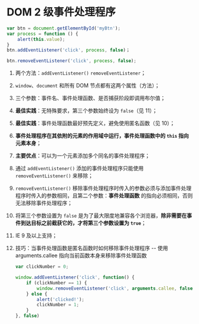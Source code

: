 # DOM 2 级事件处理程序
```javascript
var btn = document.getElementById('myBtn');
var process = function () {
    alert(this.value);
}
btn.addEventListener('click', process, false)；

btn.removeEventListener('click', process, false);
```

1. 两个方法：`addEventListener()` `removeEventListener`；

2. `window`、`document` 和所有 DOM 节点都有这两个属性（方法）；

3. 三个参数：事件名、事件处理函数、是否捕获阶段即调用布尔值；

4. **最佳实践**：无特殊要求，第三个参数始终设为 `false`（见 11）；

5. **最佳实践**：事件处理函数最好预先定义，避免使用匿名函数（见 10）；

6. **事件处理程序在其依附的元素的作用域中运行，事件处理函数中的 `this` 指向元素本身**；

7. **主要优点**：可以为一个元素添加多个同名的事件处理程序；

8. 通过 `addEventListener()` 添加的事件处理程序只能使用 `removeEventListener()` 来移除；

9. `removeEventListener()` 移除事件处理程序时传入的参数必须与添加事件处理程序时传入的参数相同，且第二个参数：**事件处理函数** 的指向必须相同，否则无法移除事件处理程序；

10. 将第三个参数设置为 `false` 是为了最大限度地兼容各个浏览器，**除非需要在事件到达目标之前截获它的，才将第三个参数设置为 `true`**；

11. IE 9 及以上支持；

12. 技巧：当事件处理函数是匿名函数时如何移除事件处理程序 -- 使用 arguments.callee 指向当前函数本身来移除事件处理函数
    ```javascript
    var clickNumber = 0;

    window.addEventListener('click', function() {
        if (clickNumber == 1) {
            window.removeEventListener('click', arguments.callee, false)
        } else {
            alert('clicked!');
            clickNumber = 1;
        }
    }, false)
    ```
